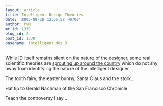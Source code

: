```yaml
---
layout: article
title: Intelligent Design Theories
date: '2005-08-28 12:35:58 -0700'
author: PvM
mt_id: 1330
blog_id: 2
post_id: 1330
basename: intelligent_des_3
---
```

While ID itself remains silent on the nature of the designer, some real scientific theories are [sprouting up around the country](http://www.sfgate.com/cgi-bin/article.cgi?file=/chronicle/archive/2005/08/28/ING7HEDUJU1.DTL) which do not shy away from identifying the nature of the intelligent designer.

The tooth fairy, the easter bunny, Santa Claus and the stork...

Hat tip to Gerald Nachman of the San Francisco Chronicle

Teach the controversy I say...
